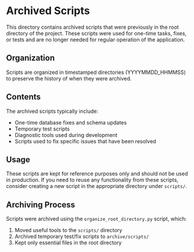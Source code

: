 # Archived Scripts

This directory contains archived scripts that were previously in the root directory of the project. These scripts were used for one-time tasks, fixes, or tests and are no longer needed for regular operation of the application.

## Organization

Scripts are organized in timestamped directories (YYYYMMDD_HHMMSS) to preserve the history of when they were archived.

## Contents

The archived scripts typically include:

- One-time database fixes and schema updates
- Temporary test scripts
- Diagnostic tools used during development
- Scripts used to fix specific issues that have been resolved

## Usage

These scripts are kept for reference purposes only and should not be used in production. If you need to reuse any functionality from these scripts, consider creating a new script in the appropriate directory under `scripts/`.

## Archiving Process

Scripts were archived using the `organize_root_directory.py` script, which:
1. Moved useful tools to the `scripts/` directory
2. Archived temporary test/fix scripts to `archive/scripts/`
3. Kept only essential files in the root directory
